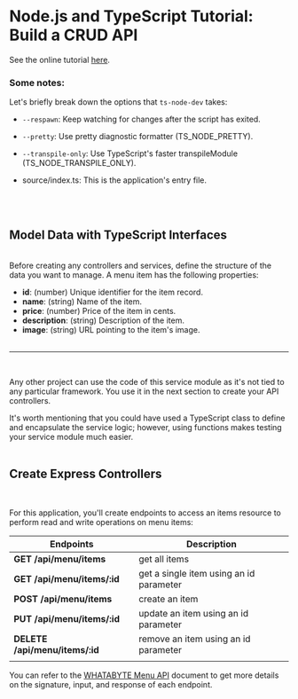 # Node.js and TypeScript Tutorial: Build a CRUD API

See the online tutorial [here](https://auth0.com/blog/node-js-and-typescript-tutorial-build-a-crud-api/).

### Some notes:

Let's briefly break down the options that ```ts-node-dev``` takes:

- ```--respawn```: Keep watching for changes after the script has exited.

- ```--pretty```: Use pretty diagnostic formatter (TS_NODE_PRETTY).

- ```--transpile-only```: Use TypeScript's faster transpileModule (TS_NODE_TRANSPILE_ONLY).

- source/index.ts: This is the application's entry file.

<br>
<br>

## Model Data with TypeScript Interfaces
<br>
Before creating any controllers and services, define the structure of the data you want to manage. A menu item has the following properties:

- **id**: (number) Unique identifier for the item record.
- **name**: (string) Name of the item.
- **price**: (number) Price of the item in cents.
- **description**: (string) Description of the item.
- **image**: (string) URL pointing to the item's image.
<br><br>



---
<br>

Any other project can use the code of this service module as it's not tied to any particular framework. You use it in the next section to create your API controllers.

It's worth mentioning that you could have used a TypeScript class to define and encapsulate the service logic; however, using functions makes testing your service module much easier.
<br><br>
## Create Express Controllers
<br>

For this application, you'll create endpoints to access an items resource to perform read and write operations on menu items:

| Endpoints | Description |
----------- | -----------
**GET /api/menu/items** | get all items
**GET /api/menu/items/:id** | get a single item using an id parameter
**POST /api/menu/items** |  create an item
**PUT /api/menu/items/:id** | update an item using an id parameter
**DELETE /api/menu/items/:id** | remove an item using an id parameter
|    |     |

You can refer to the [WHATABYTE Menu API](https://github.com/auth0-blog/wab-docs) document to get more details on the signature, input, and response of each endpoint.